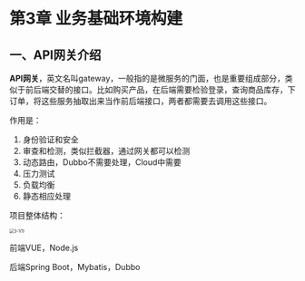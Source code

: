 # 第3章 业务基础环境构建



## 一、API网关介绍

**API网关**，英文名叫gateway，一般指的是微服务的门面，也是重要组成部分，类似于前后端交替的接口。比如购买产品，在后端需要检验登录，查询商品库存，下订单，将这些服务抽取出来当作前后端接口，两者都需要去调用这些接口。



作用是：

1. 身份验证和安全
2. 审查和检测，类似拦截器，通过网关都可以检测
3. 动态路由，Dubbo不需要处理，Cloud中需要
4. 压力测试
5. 负载均衡
6. 静态相应处理



项目整体结构：

<img src="E:\Dubbo猫眼项目\project\guns\img\3-1(1).PNG" alt="3-1(1)" style="zoom: 50%;" />

前端VUE，Node.js

后端Spring Boot，Mybatis，Dubbo